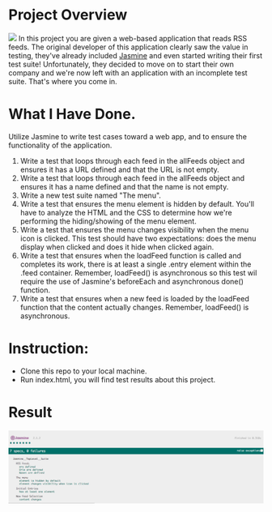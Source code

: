 # Project Overview
![](http://progressed.io/bar/90?title=Progress)
In this project you are given a web-based application that reads RSS feeds. The original developer of this application clearly saw the value in testing, they've already included [Jasmine](http://jasmine.github.io/) and even started writing their first test suite! Unfortunately, they decided to move on to start their own company and we're now left with an application with an incomplete test suite. That's where you come in.

# What I Have Done.
Utilize Jasmine to write test cases toward a web app, and to ensure the functionality of the application.

1. Write a test that loops through each feed in the allFeeds object and ensures it has a URL defined and that the URL is not empty.
2. Write a test that loops through each feed in the allFeeds object and ensures it has a name defined and that the name is not empty.
3. Write a new test suite named "The menu".
4. Write a test that ensures the menu element is hidden by default. You'll have to analyze the HTML and the CSS to determine how we're performing the hiding/showing of the menu element.
5. Write a test that ensures the menu changes visibility when the menu icon is clicked. This test should have two expectations: does the menu display when clicked and does it hide when clicked again.
6. Write a test that ensures when the loadFeed function is called and completes its work, there is at least a single .entry element within the .feed container. Remember, loadFeed() is asynchronous so this test wil require the use of Jasmine's beforeEach and asynchronous done() function.
7. Write a test that ensures when a new feed is loaded by the loadFeed function that the content actually changes. Remember, loadFeed() is asynchronous.

# Instruction:
- Clone this repo to your local machine.
- Run index.html, you will find test results about this project.

# Result
![result](result.png)
